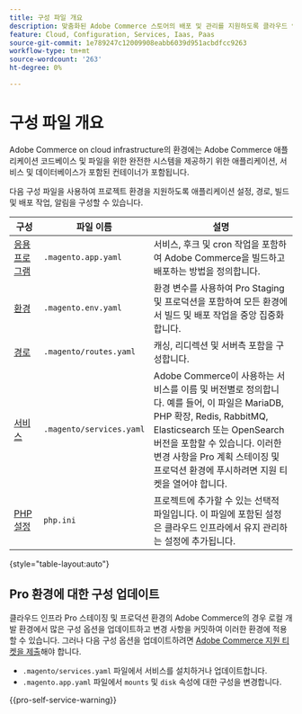 ```yaml
---
title: 구성 파일 개요
description: 맞춤화된 Adobe Commerce 스토어의 배포 및 관리를 지원하도록 클라우드 인프라 환경을 구성하는 방법에 대해 알아봅니다.
feature: Cloud, Configuration, Services, Iaas, Paas
source-git-commit: 1e789247c12009908eabb6039d951acbdfcc9263
workflow-type: tm+mt
source-wordcount: '263'
ht-degree: 0%

---
```


# 구성 파일 개요

Adobe Commerce on cloud infrastructure의 환경에는 Adobe Commerce 애플리케이션 코드베이스 및 파일을 위한 완전한 시스템을 제공하기 위한 애플리케이션, 서비스 및 데이터베이스가 포함된 컨테이너가 포함됩니다.

다음 구성 파일을 사용하여 프로젝트 환경을 지원하도록 애플리케이션 설정, 경로, 빌드 및 배포 작업, 알림을 구성할 수 있습니다.

| 구성 | 파일 이름 | 설명 |
| ------------- | -------- | ----------- |
| [응용 프로그램](../application/configure-app-yaml.md) | `.magento.app.yaml` | 서비스, 후크 및 cron 작업을 포함하여 Adobe Commerce을 빌드하고 배포하는 방법을 정의합니다. |
| [환경](configure-env-yaml.md) | `.magento.env.yaml` | 환경 변수를 사용하여 Pro Staging 및 프로덕션을 포함하여 모든 환경에서 빌드 및 배포 작업을 중앙 집중화합니다. |
| [경로](../routes/routes-yaml.md) | `.magento/routes.yaml` | 캐싱, 리디렉션 및 서버측 포함을 구성합니다. |
| [서비스](../services/services-yaml.md) | `.magento/services.yaml` | Adobe Commerce이 사용하는 서비스를 이름 및 버전별로 정의합니다. 예를 들어, 이 파일은 MariaDB, PHP 확장, Redis, RabbitMQ, Elasticsearch 또는 OpenSearch 버전을 포함할 수 있습니다. 이러한 변경 사항을 Pro 계획 스테이징 및 프로덕션 환경에 푸시하려면 지원 티켓을 열어야 합니다. |
| [PHP 설정](../application/php-settings.md#configure-php) | `php.ini` | 프로젝트에 추가할 수 있는 선택적 파일입니다. 이 파일에 포함된 설정은 클라우드 인프라에서 유지 관리하는 설정에 추가됩니다. |

{style="table-layout:auto"}

## Pro 환경에 대한 구성 업데이트

클라우드 인프라 Pro 스테이징 및 프로덕션 환경의 Adobe Commerce의 경우 로컬 개발 환경에서 많은 구성 옵션을 업데이트하고 변경 사항을 커밋하여 이러한 환경에 적용할 수 있습니다. 그러나 다음 구성 옵션을 업데이트하려면 [Adobe Commerce 지원 티켓을 제출](https://experienceleague.adobe.com/docs/commerce-knowledge-base/kb/help-center-guide/magento-help-center-user-guide.html?lang=ko#submit-ticket)해야 합니다.

- `.magento/services.yaml` 파일에서 서비스를 설치하거나 업데이트합니다.
- `.magento.app.yaml` 파일에서 `mounts` 및 `disk` 속성에 대한 구성을 변경합니다.

{{pro-self-service-warning}}
